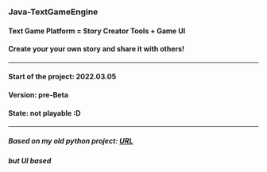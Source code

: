 ### Java-TextGameEngine
#### Text Game Platform = Story Creator Tools + Game UI
#### Create your your own story and share it with others!

---

#### Start of the project: 2022.03.05
#### Version: pre-Beta
#### State: not playable :D

---

##### Based on my old python project: [URL][link]
##### but UI based

[link]: https://github.com/TrueJacobG/Text-Adventure-Game-Engine

